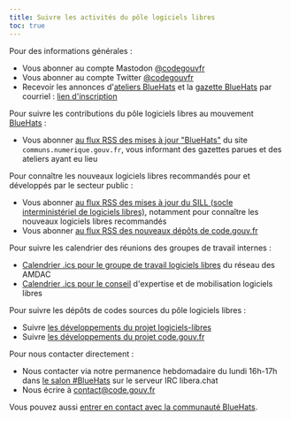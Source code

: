 ```yaml
---
title: Suivre les activités du pôle logiciels libres
toc: true
---
```


Pour des informations générales :

- Vous abonner au compte Mastodon [@codegouvfr](https://mastodon.social/@codegouvfr)
- Vous abonner au compte Twitter [@codegouvfr](https://twitter.com/codegouvfr)
- Recevoir les annonces d'[ateliers BlueHats](https://communs.numerique.gouv.fr/ateliers/) et la [gazette BlueHats](https://communs.numerique.gouv.fr/gazette/) par courriel : [lien d'inscription](https://code.gouv.fr/newsletters/subscribe/bluehats@mail.etalab.studio)

Pour suivre les contributions du pôle logiciels libres au mouvement [BlueHats](https://communs.numerique.gouv.fr/bluehats/) :

- Vous abonner [au flux RSS des mises à jour "BlueHats"](https://communs.numerique.gouv.fr/feed/feed.xml) du site `communs.numerique.gouv.fr`, vous informant des gazettes parues et des ateliers ayant eu lieu

Pour connaître les nouveaux logiciels libres recommandés pour et développés par le secteur public :

- Vous abonner [au flux RSS des mises à jour du SILL (socle interministériel de logiciels libres)](https://sill.code.gouv.fr/updates.xml), notamment pour connaître les nouveaux logiciels libres recommandés
- Vous abonner [au flux RSS des nouveaux dépôts de code.gouv.fr](https://code.gouv.fr/data/latest.xml)

Pour suivre les calendrier des réunions des groupes de travail internes :

- [Calendrier .ics pour le groupe de travail logiciels libres](https://git.sr.ht/~codegouvfr/logiciels-libres/blob/master/evenements/rdv-gtt-ll.ics) du réseau des AMDAC
- [Calendrier .ics pour le conseil](https://git.sr.ht/~codegouvfr/logiciels-libres/blob/master/evenements/rdv-conseil-logiciels-libres.ics) d'expertise et de mobilisation logiciels libres

Pour suivre les dépôts de codes sources du pôle logiciels libres :

- Suivre [les développements du projet logiciels-libres](https://sr.ht/~codegouvfr/logiciels-libres/feed)
- Suivre [les développements du projet code.gouv.fr](https://sr.ht/~codegouvfr/code.gouv.fr/feed)

Pour nous contacter directement :

- Nous contacter via notre permanence hebdomadaire du lundi 16h-17h dans [le salon #BlueHats](https://web.libera.chat/#bluehats) sur le serveur IRC libera.chat
- Nous écrire à [contact@code.gouv.fr](mailto:contact@code.gouv.fr)

Vous pouvez aussi [entrer en contact avec la communauté BlueHats](espaces-communication-bluehats.md).
